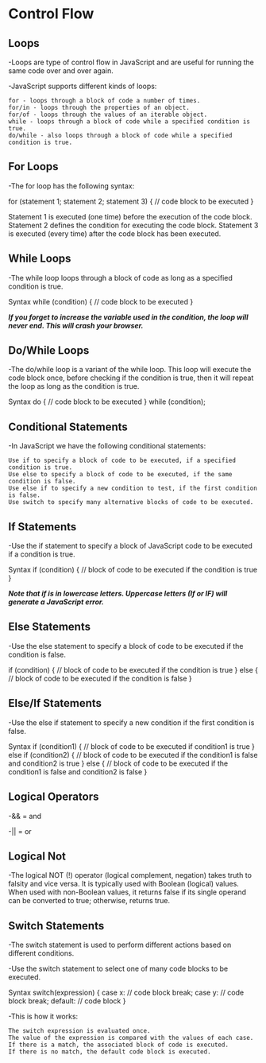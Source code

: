 # Control Flow

## Loops

-Loops are type of control flow in JavaScript and are useful for running the same code over and over again.

-JavaScript supports different kinds of loops:

    for - loops through a block of code a number of times.
    for/in - loops through the properties of an object.
    for/of - loops through the values of an iterable object.
    while - loops through a block of code while a specified condition is true.
    do/while - also loops through a block of code while a specified condition is true.

## For Loops

-The for loop has the following syntax:

for (statement 1; statement 2; statement 3) {
  // code block to be executed
}

Statement 1 is executed (one time) before the execution of the code block.
Statement 2 defines the condition for executing the code block.
Statement 3 is executed (every time) after the code block has been executed.

## While Loops

-The while loop loops through a block of code as long as a specified condition is true.

Syntax
while (condition) {
  // code block to be executed
}

***If you forget to increase the variable used in the condition, the loop will never end. This will crash your browser.***

## Do/While Loops

-The do/while loop is a variant of the while loop. This loop will execute the code block once, before checking if the condition is true, then it will repeat the loop as long as the condition is true.

Syntax
do {
  // code block to be executed
}
while (condition);

## Conditional Statements

-In JavaScript we have the following conditional statements:

    Use if to specify a block of code to be executed, if a specified condition is true.
    Use else to specify a block of code to be executed, if the same condition is false.
    Use else if to specify a new condition to test, if the first condition is false.
    Use switch to specify many alternative blocks of code to be executed.

## If Statements

-Use the if statement to specify a block of JavaScript code to be executed if a condition is true.

Syntax
if (condition) {
  //  block of code to be executed if the condition is true
}

***Note that if is in lowercase letters. Uppercase letters (If or IF) will generate a JavaScript error.***

## Else Statements

-Use the else statement to specify a block of code to be executed if the condition is false.

if (condition) {
  //  block of code to be executed if the condition is true
} else {
  //  block of code to be executed if the condition is false
}

## Else/If Statements

-Use the else if statement to specify a new condition if the first condition is false.

Syntax
if (condition1) {
  //  block of code to be executed if condition1 is true
} else if (condition2) {
  //  block of code to be executed if the condition1 is false and condition2 is true
} else {
  //  block of code to be executed if the condition1 is false and condition2 is false
}

## Logical Operators

-&& = and

-|| = or

## Logical Not

-The logical NOT (!) operator (logical complement, negation) takes truth to falsity and vice versa. It is typically used with Boolean (logical) values. When used with non-Boolean values, it returns false if its single operand can be converted to true; otherwise, returns true.

## Switch Statements

-The switch statement is used to perform different actions based on different conditions.

-Use the switch statement to select one of many code blocks to be executed.

Syntax
switch(expression) {
  case x:
    // code block
    break;
  case y:
    // code block
    break;
  default:
    // code block
}

-This is how it works:

    The switch expression is evaluated once.
    The value of the expression is compared with the values of each case.
    If there is a match, the associated block of code is executed.
    If there is no match, the default code block is executed.